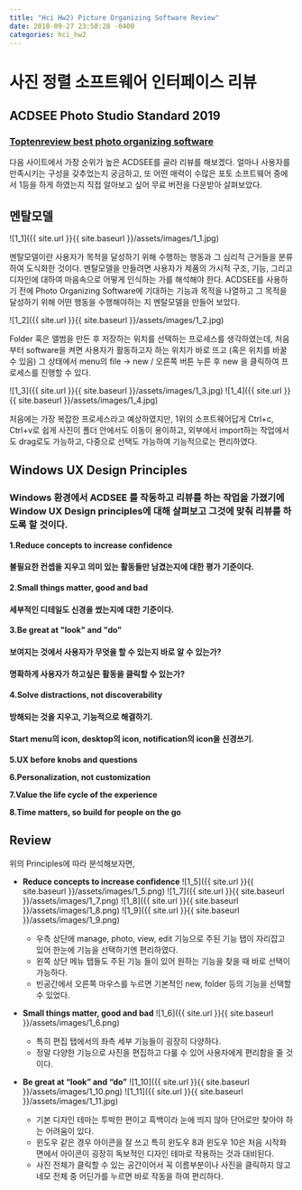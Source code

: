 ```yaml
---
title: "Hci Hw2) Picture Organizing Software Review"
date: 2018-09-27 23:58:28 -0400
categories: hci_hw2
---
```


사진 정렬 소프트웨어 인터페이스 리뷰
===

## ACDSEE Photo Studio Standard 2019
### [Toptenreview best photo organizing software](https://www.toptenreviews.com/software/multimedia/best-photo-organizing-software/ "toptenreviews")

다음 사이트에서 가장 순위가 높은 ACDSEE를 골라 리뷰를 해보겠다. 얼마나 사용자를 만족시키는 구성을 갖추었는지 궁금하고, 또 어떤 매력이 수많은 포토 소프트웨어 중에서 1등을 하게 하였는지 직접 알아보고 싶어 무료 버전을 다운받아 살펴보았다. 


## 멘탈모델

![1_1]({{ site.url }}{{ site.baseurl }}/assets/images/1_1.jpg)
 
멘탈모델이란 사용자가 목적을 달성하기 위해 수행하는 행동과 그 심리적 근거들을 분류하여 도식화한 것이다. 멘탈모델을 만들려면 사용자가 제품의 가시적 구조, 기능, 그리고 디자인에 대하여 마음속으로 어떻게 인식하는 가를 해석해야 한다. ACDSEE를 사용하기 전에 Photo Organizing Software에 기대하는 기능과 목적을 나열하고 그 목적을 달성하기 위해 어떤 행동을 수행해야하는 지 멘탈모델을 만들어 보았다.

![1_2]({{ site.url }}{{ site.baseurl }}/assets/images/1_2.jpg)

Folder 혹은 앨범을 만든 후 저장하는 위치를 선택하는 프로세스를 생각하였는데, 처음부터 software을 켜면 사용자가 활동하고자 하는 위치가 바로 뜨고 (혹은 위치를 바꿀 수 있음) 그 상태에서 menu의 file -> new / 오른쪽 버튼 누른 후 new 을 클릭하여 프로세스를 진행할 수 있다.

![1_3]({{ site.url }}{{ site.baseurl }}/assets/images/1_3.jpg)
![1_4]({{ site.url }}{{ site.baseurl }}/assets/images/1_4.jpg)

처음에는 가장 복잡한 프로세스라고 예상하였지만, 1위의 소프트웨어답게 Ctrl+c, Ctrl+v로 쉽게 사진이 폴더 안에서도 이동이 용이하고, 외부에서 import하는 작업에서도 drag로도 가능하고, 다중으로 선택도 가능하여 기능적으로는 편리하였다.

## Windows UX Design Principles
### Windows 환경에서 ACDSEE 를 작동하고 리뷰를 하는 작업을 가졌기에 Window UX Design principles에 대해 살펴보고 그것에 맞춰 리뷰를 하도록 할 것이다.
**1.Reduce concepts to increase confidence**
#### 불필요한 컨셉을 지우고 의미 있는 활동들만 남겼는지에 대한 평가 기준이다.

**2.Small things matter, good and bad**
#### 세부적인 디테일도 신경을 썼는지에 대한 기준이다. 

**3.Be great at "look" and "do"**
#### 보여지는 것에서 사용자가 무엇을 할 수 있는지 바로 알 수 있는가?
#### 명확하게 사용자가 하고싶은 활동을 클릭할 수 있는가?

**4.Solve distractions, not discoverability**
#### 방해되는 것을 지우고, 기능적으로 해결하기.
#### Start menu의 icon, desktop의 icon, notification의 icon을 신경쓰기.

**5.UX before knobs and questions**

**6.Personalization, not customization**

**7.Value the life cycle of the experience**

**8.Time matters, so build for people on the go**

## Review

위의 Principles에 따라 분석해보자면,

* **Reduce concepts to increase confidence**
![1_5]({{ site.url }}{{ site.baseurl }}/assets/images/1_5.png)
![1_7]({{ site.url }}{{ site.baseurl }}/assets/images/1_7.png)
![1_8]({{ site.url }}{{ site.baseurl }}/assets/images/1_8.png)
![1_9]({{ site.url }}{{ site.baseurl }}/assets/images/1_9.png)
  * 우측 상단에 manage, photo, view, edit 기능으로 주된 기능 탭이 자리잡고 있어 한눈에 기능을 선택하기엔 편리하였다.
  * 왼쪽 상단 메뉴 탭들도 주된 기능 들이 있어 원하는 기능을 찾을 때 바로 선택이 가능하다. 
  * 빈공간에서 오른쪽 마우스를 누르면 기본적인 new, folder 등의 기능을 선택할 수 있었다.

* **Small things matter, good and bad**
![1_6]({{ site.url }}{{ site.baseurl }}/assets/images/1_6.png)
  * 특히 편집 탭에서의 좌측 세부 기능들이 굉장히 다양하다. 
  * 정말 다양한 기능으로 사진을 편집하고 다룰 수 있어 사용자에게 편리함을 줄 것이다. 
  
* **Be great at “look” and “do”**
![1_10]({{ site.url }}{{ site.baseurl }}/assets/images/1_10.png)
![1_11]({{ site.url }}{{ site.baseurl }}/assets/images/1_11.jpg)
  * 기본 디자인 테마는 투박한 편이고 흑백이라 눈에 띄지 않아 단어로만 찾아야 하는 어려움이 있다. 
  * 윈도우 같은 경우 아이콘을 잘 쓰고 특히 윈도우 8과 윈도우 10은 처음 시작화면에서 아이콘이 굉장히 독보적인 디자인 테마로 작용하는 것과 대비된다. 
  * 사진 전체가 클릭할 수 있는 공간이어서 꼭 이름부분이나 사진을 클릭하지 않고 네모 전체 중 어딘가를 누르면 바로 작동을 하여 편리하다.


